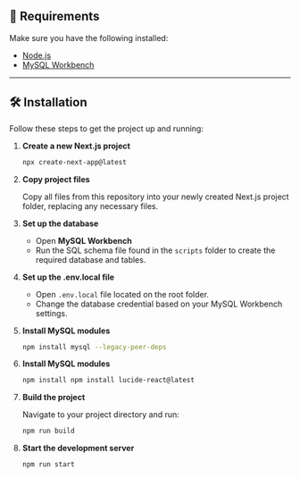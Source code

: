 ## 🚀 Requirements

Make sure you have the following installed:

* [Node.js](https://nodejs.org/)
* [MySQL Workbench](https://www.mysql.com/products/workbench/)

---

## 🛠️ Installation

Follow these steps to get the project up and running:

1. **Create a new Next.js project**

   ```bash
   npx create-next-app@latest
   ```

2. **Copy project files**

   Copy all files from this repository into your newly created Next.js project folder, replacing any necessary files.

3. **Set up the database**

   * Open **MySQL Workbench**
   * Run the SQL schema file found in the `scripts` folder to create the required database and tables.
  
4. **Set up the .env.local file**

   * Open `.env.local` file located on the root folder.
   * Change the database credential based on your MySQL Workbench settings.
  
5. **Install MySQL modules**

   ```bash
   npm install mysql --legacy-peer-deps
   ```
6. **Install MySQL modules**

   ```bash
   npm install npm install lucide-react@latest
   ```

7. **Build the project**

   Navigate to your project directory and run:

   ```bash
   npm run build
   ```

8. **Start the development server**

   ```bash
   npm run start
   ```
